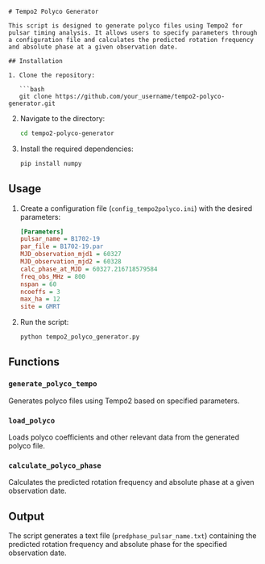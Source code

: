 ```
# Tempo2 Polyco Generator

This script is designed to generate polyco files using Tempo2 for pulsar timing analysis. It allows users to specify parameters through a configuration file and calculates the predicted rotation frequency and absolute phase at a given observation date.

## Installation

1. Clone the repository:

   ```bash
   git clone https://github.com/your_username/tempo2-polyco-generator.git
   ```

2. Navigate to the directory:

   ```bash
   cd tempo2-polyco-generator
   ```

3. Install the required dependencies:

   ```bash
   pip install numpy
   ```

## Usage

1. Create a configuration file (`config_tempo2polyco.ini`) with the desired parameters:

   ```ini
   [Parameters]
   pulsar_name = B1702-19
   par_file = B1702-19.par
   MJD_observation_mjd1 = 60327
   MJD_observation_mjd2 = 60328
   calc_phase_at_MJD = 60327.216718579584
   freq_obs_MHz = 800
   nspan = 60
   ncoeffs = 3
   max_ha = 12
   site = GMRT
   ```

2. Run the script:

   ```bash
   python tempo2_polyco_generator.py
   ```

## Functions

### `generate_polyco_tempo`

Generates polyco files using Tempo2 based on specified parameters.

### `load_polyco`

Loads polyco coefficients and other relevant data from the generated polyco file.

### `calculate_polyco_phase`

Calculates the predicted rotation frequency and absolute phase at a given observation date.

## Output

The script generates a text file (`predphase_pulsar_name.txt`) containing the predicted rotation frequency and absolute phase for the specified observation date.

```


